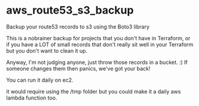 # aws_route53_s3_backup
Backup your route53 records to s3 using the Boto3 library

This is a nobrainer backup for projects that you don't have in Terraform, or if you have a LOT of small records that don't really sit well in your Terraform but you don't want to clean it up. 

Anyway, I'm not judging anyone, just throw those records in a bucket. :) If someone changes them then panics, we've got your back!

You can run it daily on ec2.

it would require using the /tmp folder but you could make it a daily aws lambda function too. 
